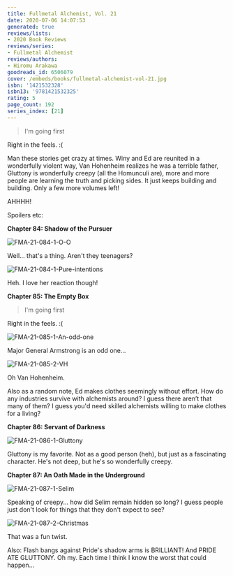 ```yaml
---
title: Fullmetal Alchemist, Vol. 21
date: 2020-07-06 14:07:53
generated: true
reviews/lists:
- 2020 Book Reviews
reviews/series:
- Fullmetal Alchemist
reviews/authors:
- Hiromu Arakawa
goodreads_id: 6506079
cover: /embeds/books/fullmetal-alchemist-vol-21.jpg
isbn: '1421532328'
isbn13: '9781421532325'
rating: 5
page_count: 192
series_index: [21]
---
```

> I'm going first

Right in the feels. :(  

<!--more-->

Man these stories get crazy at times. Winy and Ed are reunited in a wonderfully violent way, Van Hohenheim realizes he was a terrible father, Gluttony is wonderfully creepy (all the Homunculi are), more and more people are learning the truth and picking sides. It just keeps building and building. Only a few more volumes left!  

AHHHH!  

Spoilers etc:  

 **Chapter 84: Shadow of the Pursuer**  

![FMA-21-084-1-O-O](/embeds/books/attachments/fma-21-084-1-o-o.png)  

Well... that's a thing. Aren't they teenagers?  

![FMA-21-084-1-Pure-intentions](/embeds/books/attachments/fma-21-084-1-pure-intentions.png)  

Heh. I love her reaction though!  

 **Chapter 85: The Empty Box**  

> I'm going first

Right in the feels. :(  

![FMA-21-085-1-An-odd-one](/embeds/books/attachments/fma-21-085-1-an-odd-one.png)  

Major General Armstrong is an odd one...  

![FMA-21-085-2-VH](/embeds/books/attachments/fma-21-085-2-vh.png)  

Oh Van Hohenheim.  

Also as a random note, Ed makes clothes seemingly without effort. How do any industries survive with alchemists around? I guess there aren’t that many of them? I guess you'd need skilled alchemists willing to make clothes for a living?  

**Chapter 86: Servant of Darkness**  

![FMA-21-086-1-Gluttony](/embeds/books/attachments/fma-21-086-1-gluttony.png)  

Gluttony is my favorite. Not as a good person (heh), but just as a fascinating character. He's not deep, but he's so wonderfully creepy.  

**Chapter 87: An Oath Made in the Underground**  

![FMA-21-087-1-Selim](/embeds/books/attachments/fma-21-087-1-selim.png)  

Speaking of creepy... how did Selim remain hidden so long? I guess people just don't look for things that they don't expect to see?  

![FMA-21-087-2-Christmas](/embeds/books/attachments/fma-21-087-2-christmas.png)  

That was a fun twist.  

Also: Flash bangs against Pride's shadow arms is BRILLIANT! And PRIDE ATE GLUTTONY. Oh my. Each time I think I know the worst that could happen...
